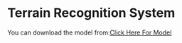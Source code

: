 # Terrain Recognition System

You can download the model from:[Click Here For Model](https://drive.google.com/file/d/1dD1FQtL6zvdSTA8KKFpAr-KvgAw4I0dU/view?usp=drive_link)
